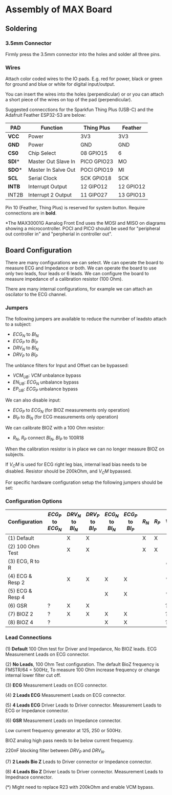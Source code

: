# Assembly of MAX Board

## Soldering

### 3.5mm Connector
Firmly press the 3.5mm connector into the holes and solder all three pins.

### Wires
Attach color coded wires to the IO pads. E.g. red for power, black or green for ground and blue or white for digital input/output.

You can insert the wires into the holes (perpendicular) or or you can attach a short piece of the wires on top of the pad (perpendicular).

Suggested connecctions for the Sparkfun Thing Plus (USB-C) and the Adafruit Feather ESP32-S3 are below:

PAD       | Function                  | Thing Plus  | Feather
---       |---                        |---          |---
**VCC**   | Power                     | 3V3         | 3V3 
**GND**   | Power                     | GND         | GND
**CS0**   | Chip Select               | 08   GPIO15 | 6
**SDI***  | Master Out Slave In       | PICO GPIO23 | MO
**SDO***  | Master In Salve Out       | POCI GPIO19 | MI
**SCL**   | Serial Clock              | SCK  GPIO18 | SCK
**INTB**  | Interrupt Output          | 12   GIPO12 | 12 GPIO12
INT2B     | Interrupt 2 Output        | 11   GIPO27 | 13 GPIO13

Pin 10 (Feather, Thing Plus)  is reserved for system button.
Require connections are in **bold**.

*The MAX30001G Aanalog Front End uses the MOSI and MISO on diagrams showing a microcontroller. POCI and PICO should be used for "peripheral out controller in" and "perpherial in controller out".

## Board Configuration

There are many configurations we can select. We can operate the board to measure ECG and Impedance or both. We can operate the board to use only two leads, four leads or 6 leads. We can configure the board to measure impedance of a calibration resistor (100 Ohm).

There are many internal configurations, for example we can attach an oscilator to the ECG channel. 

### Jumpers

The following jumpers are available to reduce the numnber of leadsto attach to a subject:

- $ECG_N$ to $BI_N$
- $ECG_P$ to $BI_P$
- $DRV_N$ to $BI_N$
- $DRV_P$ to $BI_P$

The unblance filters for Input and Offset can be bypassed:

- $VCM_{UB}$: $VCM$ unbalance bypass
- $EN_{UB}$: $ECG_N$ unbalance bypass
- $EP_{UB}$: $ECG_P$ unbalance bypass

We can also disable input:

- $ECG_P$ to $ECG_N$ (for BIOZ measurements only operation)
- $BI_P$ to $BI_N$ (for ECG measurements only operation)

We can calibrate BIOZ with a 100 Ohm resistor:

- $R_N$, $R_P$ connect $BI_N$, $BI_P$ to 100R18

When the calibration resistor is in place we can no longer measure BIOZ on subjects.

If $V_CM$ is used for ECG right leg bias, internal lead bias needs to be disabled. Resistor should be 200kOhm, and $V_CM$ bypassed.

For specific hardware configuration setup the following jumpers should be set:

### Configuration Options
Configuration       | $ECG_P$ to $ECG_N$ | $DRV_N$ to $BI_N$ | $DRV_P$ to $BI_P$ | $ECG_N$ to $BI_N$ | $ECG_P$ to $BI_P$ | $R_N$ | $R_P$ | $VCM_{UB}$ | $EN _{UB}$ | $EP_{UB}$ |
------------------|--------------------|-------------------|-------------------|-------------------|-------------------|-------|-------|------------|------------|-----------|
(1) Default       |                    | X                 | X                 |                   |                   | X     | X     |            | X          | X         | 
(2) 100 Ohm Test  |                    | X                 | X                 |                   |                   | X     | X     |            |            |           | 
(3) ECG, R to R   |                    |                   |                   |                   |                   |       |       | *          | ?          | ?         | 
(4) ECG & Resp 2  |                    | X                 | X                 | X                 | X                 |       |       | *          | ?          | ?         | 
(5) ECG & Resp 4  |                    |                   |                   | X                 | X                 |       |       | *          | ?          | ?         | 
(6) GSR           | ?                  | X                 | X                 |                   |                   |       |       | ?          |            |           | 
(7) BIOZ 2        | ?                  | X                 | X                 | X                 | X                 |       |       | ?          |            |           | 
(8) BIOZ 4        | ?                  |                   |                   | X                 | X                 |       |       | ?          |            |           | 

### Lead Connections

(1) **Default**
100 Ohm test for Driver and Impedance, No BIOZ leads.
ECG Measurement Leads on ECG connector.

(2) **No Leads**, 100 Ohm Test configuration. 
The default BioZ frequency is FMSTR/64 = 500Hz, To measure 100 Ohm increase frequency or change internal lower filter cut off.

(3) **ECG** Measurement Leads on ECG connector.

(4) **2 Leads ECG**
Measurement Leads on ECG connector.

(5) **4 Leads ECG**
Driver Leads to Driver connector.
Measurement Leads to ECG or Impedance connector.

(6) **GSR**
Measurement Leads on Impedance connector.

Low current frequency generator at 125, 250 or 500Hz.

BIOZ analog high pass needs to be below current frequency. 

220nF blocking filter between $DRV_P$ and $DRV_N$.

(7) **2 Leads Bio Z**
Leads to Driver connector or Impedance connector.

(8) **4 Leads Bio Z**
Driver Leads to Driver connector.
Measurement Leads to Impednace connector.

(*) Might need to replace R23 with 200kOhm and enable VCM bypass.

